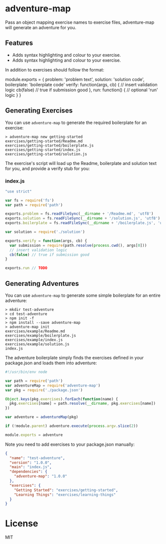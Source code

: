 # adventure-map

Pass an object mapping exercise names to exercise files,
adventure-map will generate an adventure for you.

## Features
* Adds syntax highlighting and colour to your exercise.
* Adds syntax highlighting and colour to your exercise.


In addition to exercises should follow the format:

module.exports = {
  problem: 'problem text',
  solution: 'solution code',
  boilerplate: 'boilerplate code'
  verify: function(args, cb) {
    // insert validation logic
    cb(false) // true if submission good
  },
  run: function() {
    // optional 'run' logic
  }
}

## Generating Exercises

You can use `adventure-map` to generate the required boilerplate for an
exercise:

```
> adventure-map new getting-started
exercises/getting-started/Readme.md
exercises/getting-started/boilerplate.js
exercises/getting-started/index.js
exercises/getting-started/solution.js
```

The exercise's script will load up the Readme, boilerplate and solution
text for you, and provide a verify stub for you:

### index.js
```js
"use strict"

var fs = require('fs')
var path = require('path')

exports.problem = fs.readFileSync(__dirname + '/Readme.md', 'utf8')
exports.solution = fs.readFileSync(__dirname + '/solution.js', 'utf8')
exports.boilerplate = fs.readFileSync(__dirname + '/boilerplate.js', 'utf8')

var solution = require('./solution')

exports.verify = function(args, cb) {
  var submission = require(path.resolve(process.cwd(), args[0]))
  // insert validation logic
  cb(false) // true if submission good
}

exports.run // TODO
```

## Generating Adventures

You can use `adventure-map` to generate some simple boilerplate for an
entire adventure:

```
> mkdir test-adventure
> cd test-adventure
> npm init -f
> npm install --save adventure-map
> adventure-map init
exercises/example/Readme.md
exercises/example/boilerplate.js
exercises/example/index.js
exercises/example/solution.js
index.js
```

The adventure boilerplate simply finds the exercises defined in your
package.json and loads them into adventure:

```js
#!/usr/bin/env node

var path = require('path')
var adventureMap = require('adventure-map')
var pkg = require('./package.json')

Object.keys(pkg.exercises).forEach(function(name) {
  pkg.exercises[name] = path.resolve(__dirname, pkg.exercises[name])
})

var adventure = adventureMap(pkg)

if (!module.parent) adventure.execute(process.argv.slice(2))

module.exports = adventure
```

Note you need to add exercises to your package.json manually:

```json
{
  "name": "test-adventure",
  "version": "1.0.0",
  "main": "index.js",
  "dependencies": {
    "adventure-map": "1.0.0"
  },
  "exercises": {
    "Getting Started": "exercises/getting-started",
    "Learning Things": "exercises/learning-things"
  }
}
```

# License

MIT
